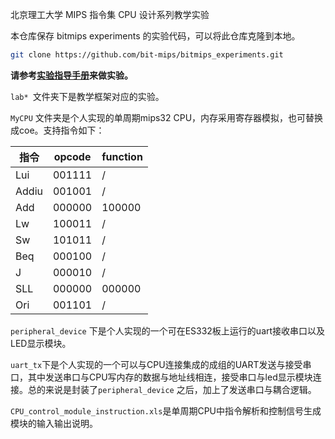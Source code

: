 北京理工大学 MIPS 指令集 CPU 设计系列教学实验

本仓库保存 bitmips experiments 的实验代码，可以将此仓库克隆到本地。

```bash
git clone https://github.com/bit-mips/bitmips_experiments.git
```

**请参考[实验指导手册](https://github.com/bit-mips/bitmips_experiments_doc)来做实验。**





`lab* `文件夹下是教学框架对应的实验。

`MyCPU` 文件夹是个人实现的单周期mips32 CPU，内存采用寄存器模拟，也可替换成coe。支持指令如下：

| 指令  | opcode | function |
| ----- | ------ | -------- |
| Lui   | 001111 | /        |
| Addiu | 001001 | /        |
| Add   | 000000 | 100000   |
| Lw    | 100011 | /        |
| Sw    | 101011 | /        |
| Beq   | 000100 | /        |
| J     | 000010 | /        |
| SLL   | 000000 | 000000   |
| Ori   | 001101 | /        |



`peripheral_device` 下是个人实现的一个可在ES332板上运行的uart接收串口以及LED显示模块。

`uart_tx`下是个人实现的一个可以与CPU连接集成的成组的UART发送与接受串口，其中发送串口与CPU写内存的数据与地址线相连，接受串口与led显示模块连接。总的来说是封装了`peripheral_device` 之后，加上了发送串口与耦合逻辑。

`CPU_control_module_instruction.xls`是单周期CPU中指令解析和控制信号生成模块的输入输出说明。
